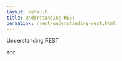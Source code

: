 ```yaml
---
layout: default
title: Understanding REST
permalink: /rest/understanding-rest.html
---
```


Understanding REST

abc